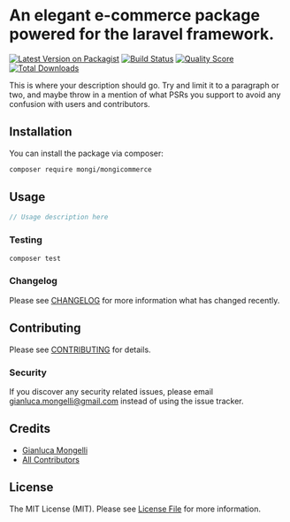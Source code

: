 # An elegant e-commerce package powered for the laravel framework.

[![Latest Version on Packagist](https://img.shields.io/packagist/v/mongi/mongicommerce.svg?style=flat-square)](https://packagist.org/packages/mongi/mongicommerce)
[![Build Status](https://img.shields.io/travis/mongi/mongicommerce/master.svg?style=flat-square)](https://travis-ci.org/mongi/mongicommerce)
[![Quality Score](https://img.shields.io/scrutinizer/g/mongi/mongicommerce.svg?style=flat-square)](https://scrutinizer-ci.com/g/mongi/mongicommerce)
[![Total Downloads](https://img.shields.io/packagist/dt/mongi/mongicommerce.svg?style=flat-square)](https://packagist.org/packages/mongi/mongicommerce)

This is where your description should go. Try and limit it to a paragraph or two, and maybe throw in a mention of what PSRs you support to avoid any confusion with users and contributors.

## Installation

You can install the package via composer:

```bash
composer require mongi/mongicommerce
```

## Usage

``` php
// Usage description here
```

### Testing

``` bash
composer test
```

### Changelog

Please see [CHANGELOG](CHANGELOG.md) for more information what has changed recently.

## Contributing

Please see [CONTRIBUTING](CONTRIBUTING.md) for details.

### Security

If you discover any security related issues, please email gianluca.mongelli@gmail.com instead of using the issue tracker.

## Credits

- [Gianluca Mongelli](https://github.com/mongi)
- [All Contributors](../../contributors)

## License

The MIT License (MIT). Please see [License File](LICENSE.md) for more information.
